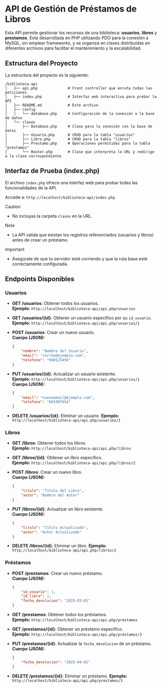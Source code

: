 # API de Gestión de Préstamos de Libros

Esta API permite gestionar los recursos de una biblioteca: **usuarios**, **libros** y **prestamos**. Está desarrollada en PHP utilizando PDO para la conexión a MySQL, sin emplear frameworks, y se organiza en clases distribuidas en diferentes archivos para facilitar el mantenimiento y la escalabilidad.

## Estructura del Proyecto

La estructura del proyecto es la siguiente:
```
/biblioteca-api
│   ├── api.php              # Front controller que enruta todas las peticiones
│   ├── index.php            # Interfaz web interactiva para probar la API
│   ├── README.md            # Este archivo
│   ├── config
│   │   └── database.php     # Configuración de la conexión a la base de datos
│   └── clases
│       ├── Database.php     # Clase para la conexión con la base de datos
│       ├── Usuario.php      # CRUD para la tabla "usuarios"
│       ├── Libro.php        # CRUD para la tabla "libros"
│       ├── Prestamo.php     # Operaciones permitidas para la tabla "prestamos"
│       └── Router.php       # Clase que interpreta la URL y redirige a la clase correspondiente
```

## Interfaz de Prueba (index.php)

El archivo `index.php` ofrece una interfaz web para probar todas las funcionalidades de la API.

Accede a: `http://localhost/biblioteca-api/index.php`

> [!CAUTION]
>- No incluyas la carpeta `clases` en la URL.

> [!NOTE]
>- La API valida que existan los registros referenciados (usuarios y libros) antes de crear un préstamo.

> [!IMPORTANT]
>- Asegúrate de que tu servidor esté corriendo y que la ruta base esté correctamente configurada.

## Endpoints Disponibles

### Usuarios

- **GET /usuarios**: Obtener todos los usuarios.  
  **Ejemplo:** `http://localhost/biblioteca-api/api.php/usuarios`

- **GET /usuarios/{id}**: Obtener un usuario específico por su `id_usuario`.  
  **Ejemplo:** `http://localhost/biblioteca-api/api.php/usuarios/1`

- **POST /usuarios**: Crear un nuevo usuario.  
  **Cuerpo (JSON):**
  ```json
  {
      "nombre": "Nombre del Usuario",
      "email": "correo@ejemplo.com",
      "telefono": "600123456"
  }
  ```

- **PUT /usuarios/{id}**: Actualizar un usuario existente.  
  **Ejemplo:** `http://localhost/biblioteca-api/api.php/usuarios/1`  
  **Cuerpo (JSON):**
  ```json
  {
      "email": "nuevoemail@ejemplo.com",
      "telefono": "601987654"
  }
  ```

- **DELETE /usuarios/{id}**: Eliminar un usuario.
  **Ejemplo:** `http://localhost/biblioteca-api/api.php/usuarios/1`

### Libros

- **GET /libros**: Obtener todos los libros.  
  **Ejemplo:** `http://localhost/biblioteca-api/api.php/libros`

- **GET /libros/{id}**: Obtener un libro específico.  
  **Ejemplo:** `http://localhost/biblioteca-api/api.php/libros/2`

- **POST /libros**: Crear un nuevo libro.  
  **Cuerpo (JSON):**
  ```json
  {
      "titulo": "Título del Libro",
      "autor": "Nombre del Autor"
  }
  ```

- **PUT /libros/{id}**: Actualizar un libro existente.  
  **Cuerpo (JSON):**
  ```json
  {
      "titulo": "Título Actualizado",
      "autor": "Autor Actualizado"
  }
  ```

- **DELETE /libros/{id}**: Eliminar un libro.
  **Ejemplo:** `http://localhost/biblioteca-api/api.php/libros/2`

### Préstamos

- **POST /prestamos**: Crear un nuevo préstamo.  
  **Cuerpo (JSON):**
  ```json
  {
      "id_usuario": 1,
      "id_libro": 1,
      "fecha_devolucion": "2025-03-01"
  }
  ```

- **GET /prestamos**: Obtener todos los préstamos.  
  **Ejemplo:** `http://localhost/biblioteca-api/api.php/prestamos`

- **GET /prestamos/{id}**: Obtener un préstamo específico.  
  **Ejemplo:** `http://localhost/biblioteca-api/api.php/prestamos/3`

- **PUT /prestamos/{id}**: Actualizar la `fecha_devolucion` de un préstamo.  
  **Cuerpo (JSON):**
  ```json
  {
      "fecha_devolucion": "2025-04-01"
  }
  ```

- **DELETE /prestamos/{id}**: Eliminar un préstamo.
  **Ejemplo:** `http://localhost/biblioteca-api/api.php/prestamos/3`

